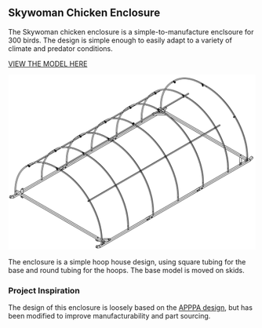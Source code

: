 ## Skywoman Chicken Enclosure
The Skywoman chicken enclosure is a simple-to-manufacture enclsoure for 300 birds. The design is simple enough to easily adapt to a variety of climate and predator conditions.

[VIEW THE MODEL HERE](model.xhtml)

![Wire Drawing](dist/Enclosure.png)

The enclosure is a simple hoop house design, using square tubing for the base and round tubing for the hoops. The base model is moved on skids.

### Project Inspiration
The design of this enclosure is loosely based on the [APPPA design](https://www.apppa.org/resources/Documents/building%20a%20multi%20purpose%20pasture%20shelter.pdf), but has been modified to improve manufacturability and part sourcing.

